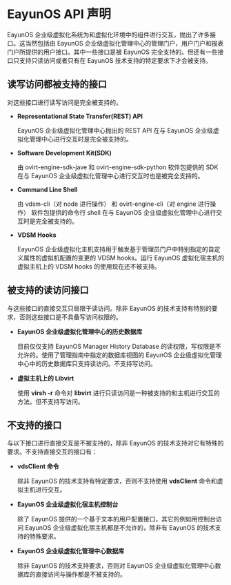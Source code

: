 # EayunOS API 声明

EayunOS 企业级虚拟化系统为和虚拟化环境中的组件进行交互，抛出了许多接口。这当然包括由 EayunOS 企业级虚拟化管理中心的管理门户，用户门户和报表门户所提供的用户接口。其中一些接口是被 EayunOS 完全支持的。但还有一些接口只支持只读访问或者只有在 EayunOS 技术支持的特定要求下才会被支持。

## 读写访问都被支持的接口

对这些接口进行读写访问是完全被支持的。

- **Representational State Transfer(REST) API**

  EayunOS 企业级虚拟化管理中心抛出的 REST API 在与 EayunOS 企业级虚拟化管理中心进行交互时是完全被支持的。

- **Software Development Kit(SDK)**

  由 ovirt-engine-sdk-jave 和 ovirt-engine-sdk-python 软件包提供的 SDK 在与 EayunOS 企业级虚拟化管理中心进行交互时也是被完全支持的。

- **Command Line Shell**

  由 vdsm-cli（对 node 进行操作） 和 ovirt-engine-cli（对 engine 进行操作） 软件包提供的命令行 shell 在与 EayunOS 企业级虚拟化管理中心进行交互时是完全被支持的。

- **VDSM Hooks**

  EayunOS 企业级虚拟化主机支持用于触发基于管理员门户中特别指定的自定义属性的虚拟机配置的变更的 VDSM hooks。运行 EayunOS 虚拟化宿主机的虚拟主机上的 VDSM hooks 的使用现在还不被支持。

## 被支持的读访问接口

与这些接口的直接交互只局限于读访问。除非 EayunOS 的技术支持有特别的要求，否则这些接口是不具备写访问权限的。

- **EayunOS 企业级虚拟化管理中心的历史数据库**

  目前仅仅支持 EayunOS Manager History Database 的读权限，写权限是不允许的。使用了管理指南中指定的数据库视图的 EayunOS 企业级虚拟化管理中心中的历史数据库只支持读访问。不支持写访问。

- **虚拟主机上的 Libvirt**

  使用 **virsh -r** 命令对 **libvirt** 进行只读访问是一种被支持的和主机进行交互的方法。但不支持写访问。

## 不支持的接口

与以下接口进行直接交互是不被支持的，除非 EayunOS 的技术支持对它有特殊的要求。不支持直接交互的接口有：

- **vdsClient 命令**

  除非 EayunOS 的技术支持有特定要求，否则不支持使用 **vdsClient** 命令和虚拟主机进行交互。

- **EayunOS 企业级虚拟化宿主机控制台**

  除了 EayunOS 提供的一个基于文本的用户配置接口，其它的例如用控制台访问 EayunOS 企业级虚拟化宿主机都是不允许的，除非有 EayunOS 的技术支持的特殊要求。

- **EayunOS 企业级虚拟化管理中心数据库**

  除非 EayunOS 的技术支持要求，否则对 EayunOS 企业级虚拟化管理中心数据库的直接访问与操作都是不被支持的。
